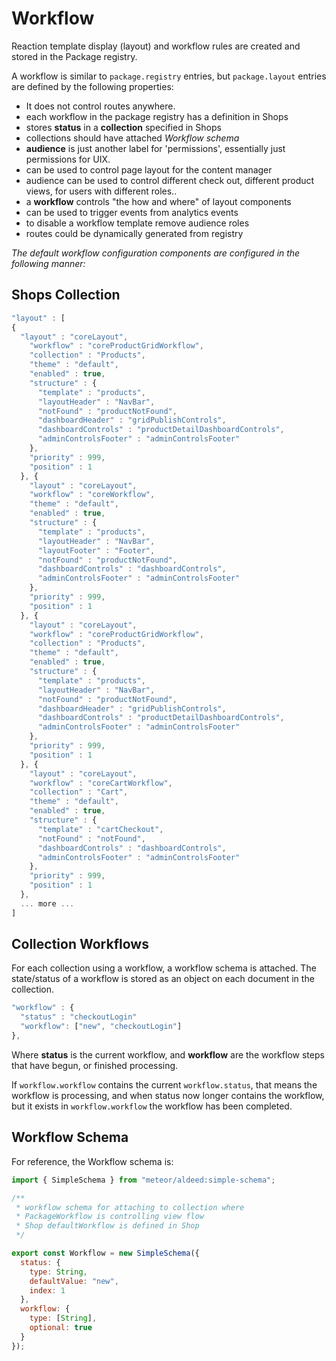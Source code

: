 # Workflow

Reaction template display (layout) and workflow rules are created and stored in the Package registry.

A workflow is similar to `package.registry` entries,  but  `package.layout` entries are defined by the following properties:

-   It does not control routes anywhere.
-   each workflow in the package registry has a definition in Shops
-   stores **status** in a **collection** specified in Shops
-   collections should have attached _Workflow schema_
-   **audience** is just another label for 'permissions', essentially just permissions for UIX.
-   can be used to control page layout for the content manager
-   audience can be used to control different check out, different product views,  for users with different roles..
-   a **workflow** controls "the how and where" of layout components
-   can be used to trigger events from analytics events
-   to disable a workflow template remove audience roles
-   routes could be dynamically generated from registry

_The default workflow configuration components are configured in the following manner:_

## Shops Collection

```js
"layout" : [
{
  "layout" : "coreLayout",
    "workflow" : "coreProductGridWorkflow",
    "collection" : "Products",
    "theme" : "default",
    "enabled" : true,
    "structure" : {
      "template" : "products",
      "layoutHeader" : "NavBar",
      "notFound" : "productNotFound",
      "dashboardHeader" : "gridPublishControls",
      "dashboardControls" : "productDetailDashboardControls",
      "adminControlsFooter" : "adminControlsFooter"
    },
    "priority" : 999,
    "position" : 1
  }, {
    "layout" : "coreLayout",
    "workflow" : "coreWorkflow",
    "theme" : "default",
    "enabled" : true,
    "structure" : {
      "template" : "products",
      "layoutHeader" : "NavBar",
      "layoutFooter" : "Footer",
      "notFound" : "productNotFound",
      "dashboardControls" : "dashboardControls",
      "adminControlsFooter" : "adminControlsFooter"
    },
    "priority" : 999,
    "position" : 1
  }, {
    "layout" : "coreLayout",
    "workflow" : "coreProductGridWorkflow",
    "collection" : "Products",
    "theme" : "default",
    "enabled" : true,
    "structure" : {
      "template" : "products",
      "layoutHeader" : "NavBar",
      "notFound" : "productNotFound",
      "dashboardHeader" : "gridPublishControls",
      "dashboardControls" : "productDetailDashboardControls",
      "adminControlsFooter" : "adminControlsFooter"
    },
    "priority" : 999,
    "position" : 1
  }, {
    "layout" : "coreLayout",
    "workflow" : "coreCartWorkflow",
    "collection" : "Cart",
    "theme" : "default",
    "enabled" : true,
    "structure" : {
      "template" : "cartCheckout",
      "notFound" : "notFound",
      "dashboardControls" : "dashboardControls",
      "adminControlsFooter" : "adminControlsFooter"
    },
    "priority" : 999,
    "position" : 1
  },
  ... more ...
]
```

## Collection Workflows

For each collection using a workflow, a workflow schema is attached.  The state/status of a workflow is stored as an object on each document in the collection.

```js
"workflow" : {
  "status" : "checkoutLogin"
  "workflow": ["new", "checkoutLogin"]
},
```

Where **status** is the current workflow, and **workflow** are the workflow steps that have begun, or finished processing.

If `workflow.workflow` contains the current `workflow.status`, that means the workflow is processing, and when status now longer contains the workflow, but it exists in `workflow.workflow` the workflow has been completed.

## Workflow Schema

For reference, the Workflow schema is:

```js
import { SimpleSchema } from "meteor/aldeed:simple-schema";

/**
 * workflow schema for attaching to collection where
 * PackageWorkflow is controlling view flow
 * Shop defaultWorkflow is defined in Shop
 */

export const Workflow = new SimpleSchema({
  status: {
    type: String,
    defaultValue: "new",
    index: 1
  },
  workflow: {
    type: [String],
    optional: true
  }
});
```
